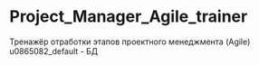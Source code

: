 # Project_Manager_Agile_trainer
Тренажёр отработки этапов проектного менеджмента (Agile)
u0865082_default - БД 
